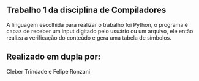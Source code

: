 ## Trabalho 1 da disciplina de Compiladores
A linguagem escolhida para realizar o trabalho foi Python, o programa é capaz de receber um input digitado pelo usuário ou um arquivo, ele então realiza a verificação do conteúdo e gera uma tabela de símbolos.
## Realizado em dupla por:
Cleber Trindade e Felipe Ronzani
